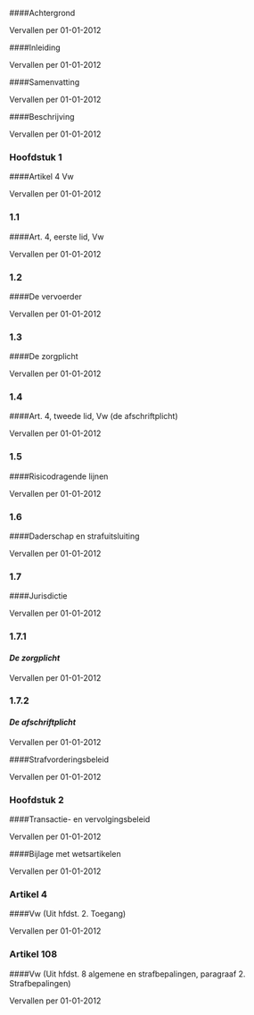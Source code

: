 <meta http-equiv='Content-Type' content='text/html; charset=utf-8' />


####Achtergrond

Vervallen per 01-01-2012 

####Inleiding

Vervallen per 01-01-2012 

####Samenvatting

Vervallen per 01-01-2012 

####Beschrijving

Vervallen per 01-01-2012 

### Hoofdstuk  1  

####Artikel 4 Vw

Vervallen per 01-01-2012 

### 1.1  

####Art. 4, eerste lid, Vw

Vervallen per 01-01-2012 

### 1.2  

####De vervoerder

Vervallen per 01-01-2012 

### 1.3  

####De zorgplicht

Vervallen per 01-01-2012 

### 1.4  

####Art. 4, tweede lid, Vw (de afschriftplicht)

Vervallen per 01-01-2012 

### 1.5  

####Risicodragende lijnen

Vervallen per 01-01-2012 

### 1.6  

####Daderschap en strafuitsluiting

Vervallen per 01-01-2012 

### 1.7  

####Jurisdictie

Vervallen per 01-01-2012 

### 1.7.1  

#### *De zorgplicht* 

Vervallen per 01-01-2012 

### 1.7.2  

#### *De afschriftplicht* 

Vervallen per 01-01-2012 

####Strafvorderingsbeleid

Vervallen per 01-01-2012 

### Hoofdstuk  2  

####Transactie- en vervolgingsbeleid

Vervallen per 01-01-2012 

####Bijlage met wetsartikelen

Vervallen per 01-01-2012 

### Artikel  4  

####Vw (Uit hfdst. 2. Toegang)

Vervallen per 01-01-2012 

### Artikel  108  

####Vw (Uit hfdst. 8 algemene en strafbepalingen, paragraaf 2. Strafbepalingen)

Vervallen per 01-01-2012 

